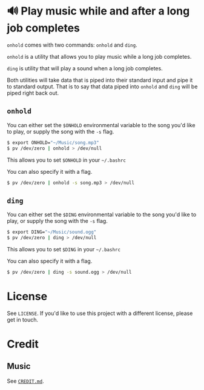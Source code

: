 # 🔊 Play music while and after a long job completes 

`onhold` comes with two commands: `onhold` and `ding`.

`onhold` is a utility that allows you to play music while a long job completes.

`ding` is utility that will play a sound when a long job completes. 

Both utilities will take data that is piped into their standard input and pipe it to standard output. That is to say that data piped into `onhold` and `ding` will be piped right back out.

## `onhold`

You can either set the `$ONHOLD` environmental variable to the song you'd like to play, or supply the song with the `-s` flag.

```bash
$ export ONHOLD="~/Music/song.mp3"
$ pv /dev/zero | onhold > /dev/null
```

This allows you to set `$ONHOLD` in your `~/.bashrc`

You can also specify it with a flag.

```bash
$ pv /dev/zero | onhold -s song.mp3 > /dev/null
```

## `ding`

You can either set the `$DING` environmental variable to the song you'd like to play, or supply the song with the `-s` flag.

```bash
$ export DING="~/Music/sound.ogg"
$ pv /dev/zero | ding > /dev/null
```

This allows you to set `$DING` in your `~/.bashrc`

You can also specify it with a flag.

```bash
$ pv /dev/zero | ding -s sound.ogg > /dev/null
```

# License
See `LICENSE`. If you'd like to use this project with a different license, please get in touch.


# Credit
## Music

See [`CREDIT.md`](/CREDIT.md).
